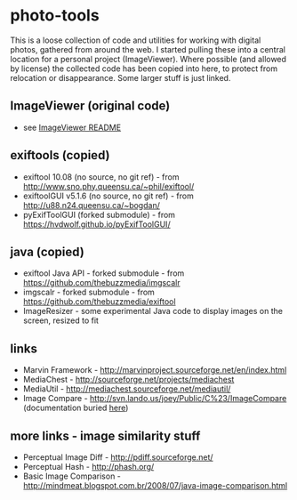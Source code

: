 # photo-tools
This is a loose collection of code and utilities for working with digital photos, gathered from around the web.
I started pulling these into a central location for a personal project (ImageViewer). Where possible (and allowed by license) the collected code has been copied into here, to protect from relocation or disappearance. Some larger stuff is just linked. 

## ImageViewer (original code)
- see [ImageViewer README](ImageViewer)

## exiftools (copied)
- exiftool 10.08 (no source, no git ref) - from http://www.sno.phy.queensu.ca/~phil/exiftool/
- exiftoolGUI v5.1.6 (no source, no git ref) - from http://u88.n24.queensu.ca/~bogdan/
- pyExifToolGUI (forked submodule) - from https://hvdwolf.github.io/pyExifToolGUI/

## java (copied)
- exiftool Java API - forked submodule - from https://github.com/thebuzzmedia/imgscalr
- imgscalr - forked submodule - from https://github.com/thebuzzmedia/exiftool
- ImageResizer - some experimental Java code to display images on the screen, resized to fit

## links
- Marvin Framework - http://marvinproject.sourceforge.net/en/index.html
- MediaChest - http://sourceforge.net/projects/mediachest
- MediaUtil - http://mediachest.sourceforge.net/mediautil/
- Image Compare - http://svn.lando.us/joey/Public/C%23/ImageCompare (documentation buried [here]( http://photo.stackexchange.com/questions/8236/whats-a-good-strategy-for-choosing-which-photos-to-keep/))

## more links - image similarity stuff
- Perceptual Image Diff - http://pdiff.sourceforge.net/
- Perceptual Hash - http://phash.org/
- Basic Image Comparison - http://mindmeat.blogspot.com.br/2008/07/java-image-comparison.html
